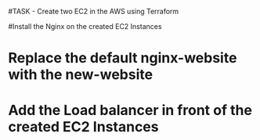 #TASK - Create two EC2 in the AWS using Terraform

#Install the Nginx on the created EC2 Instances

# Replace the default nginx-website with the new-website

# Add the Load balancer in front of the created EC2 Instances
